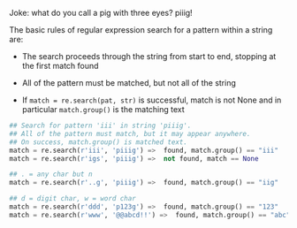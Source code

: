 Joke: what do you call a pig with three eyes? piiig!

The basic rules of regular expression search for a pattern within a string are:

* The search proceeds through the string from start to end, stopping at the first match found 

* All of the pattern must be matched, but not all of the string 

* If `match = re.search(pat, str)` is successful, match is not None and in particular `match.group()` is the matching text 

```python
## Search for pattern 'iii' in string 'piiig'.
## All of the pattern must match, but it may appear anywhere.
## On success, match.group() is matched text.
match = re.search(r'iii', 'piiig') =>  found, match.group() == "iii"
match = re.search(r'igs', 'piiig') =>  not found, match == None

## . = any char but n
match = re.search(r'..g', 'piiig') =>  found, match.group() == "iig"

## d = digit char, w = word char
match = re.search(r'ddd', 'p123g') =>  found, match.group() == "123"
match = re.search(r'www', '@@abcd!!') =>  found, match.group() == "abc"
```
